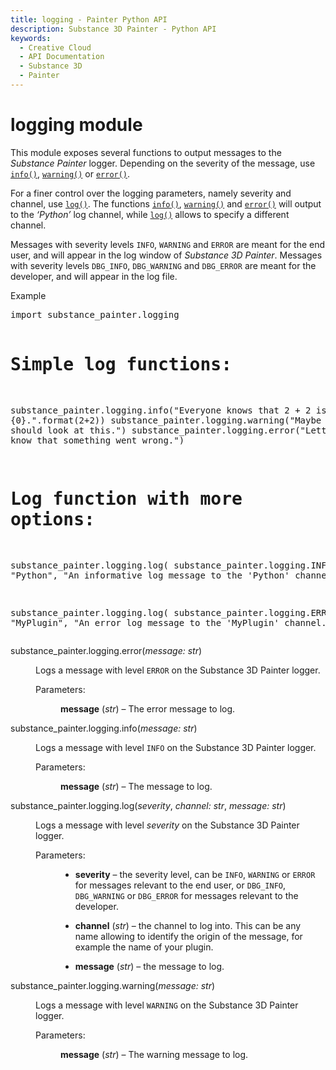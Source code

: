 ```yaml
---
title: logging - Painter Python API
description: Substance 3D Painter - Python API
keywords:
  - Creative Cloud
  - API Documentation
  - Substance 3D
  - Painter
---
```







<div class="wy-grid-for-nav">


<div class="wy-nav-content">
<div class="rst-content style-external-links">

<div class="document" itemscope="itemscope" itemtype="http://schema.org/Article" role="main">
<div itemprop="articleBody">

<span id="logging-module"></span><h1>logging module<a class="headerlink" href="#module-substance_painter.logging" title="Link to this heading"> </a></h1>
<p>This module exposes several functions to output messages to the <cite>Substance
Painter</cite> logger. Depending on the severity of the message, use <a class="reference internal" href="#substance_painter.logging.info" title="substance_painter.logging.info"><code class="xref py py-func docutils literal notranslate"><span class="pre">info()</span></code></a>,
<a class="reference internal" href="#substance_painter.logging.warning" title="substance_painter.logging.warning"><code class="xref py py-func docutils literal notranslate"><span class="pre">warning()</span></code></a> or <a class="reference internal" href="#substance_painter.logging.error" title="substance_painter.logging.error"><code class="xref py py-func docutils literal notranslate"><span class="pre">error()</span></code></a>.</p>
<p>For a finer control over the logging parameters, namely severity and channel,
use <a class="reference internal" href="#substance_painter.logging.log" title="substance_painter.logging.log"><code class="xref py py-func docutils literal notranslate"><span class="pre">log()</span></code></a>. The functions <a class="reference internal" href="#substance_painter.logging.info" title="substance_painter.logging.info"><code class="xref py py-func docutils literal notranslate"><span class="pre">info()</span></code></a>, <a class="reference internal" href="#substance_painter.logging.warning" title="substance_painter.logging.warning"><code class="xref py py-func docutils literal notranslate"><span class="pre">warning()</span></code></a> and
<a class="reference internal" href="#substance_painter.logging.error" title="substance_painter.logging.error"><code class="xref py py-func docutils literal notranslate"><span class="pre">error()</span></code></a> will output to the <cite>‘Python’</cite> log channel, while <a class="reference internal" href="#substance_painter.logging.log" title="substance_painter.logging.log"><code class="xref py py-func docutils literal notranslate"><span class="pre">log()</span></code></a>
allows to specify a different channel.</p>
<p>Messages with severity levels <code class="docutils literal notranslate"><span class="pre">INFO</span></code>, <code class="docutils literal notranslate"><span class="pre">WARNING</span></code> and <code class="docutils literal notranslate"><span class="pre">ERROR</span></code> are meant for
the end user, and will appear in the log window of <cite>Substance 3D Painter</cite>. Messages
with severity levels <code class="docutils literal notranslate"><span class="pre">DBG_INFO</span></code>, <code class="docutils literal notranslate"><span class="pre">DBG_WARNING</span></code> and <code class="docutils literal notranslate"><span class="pre">DBG_ERROR</span></code> are meant
for the developer, and will appear in the log file.</p>
<p class="rubric">Example</p>
<div class="highlight-default notranslate"><div class="highlight"><pre>import substance_painter.logging

# Simple log functions:
substance_painter.logging.info("Everyone knows that 2 + 2 is {0}.".format(2+2))
substance_painter.logging.warning("Maybe the user should look at this.")
substance_painter.logging.error("Letting the user know that something went wrong.")

# Log function with more options:
substance_painter.logging.log(
	substance_painter.logging.INFO,
	"Python",
	"An informative log message to the 'Python' channel.")

substance_painter.logging.log(
	substance_painter.logging.ERROR,
	"MyPlugin",
	"An error log message to the 'MyPlugin' channel.")
</pre></div>
</div>
<dl class="py function">
<dt class="sig sig-object py" id="substance_painter.logging.error">
<span class="sig-prename descclassname"><span class="pre">substance_painter.logging.</span></span><span class="sig-name descname"><span class="pre">error</span></span><span class="sig-paren">(</span><em class="sig-param"><span class="n"><span class="pre">message</span></span><span class="p"><span class="pre">:</span></span><span class="w"> </span><span class="n"><span class="pre">str</span></span></em><span class="sig-paren">)</span><a class="headerlink" href="#substance_painter.logging.error" title="Link to this definition"> </a></dt>
<dd><p>Logs a message with level <code class="docutils literal notranslate"><span class="pre">ERROR</span></code> on the Substance 3D Painter logger.</p>
<dl class="field-list simple">
<dt class="field-odd">Parameters<span class="colon">:</span></dt>
<dd class="field-odd"><p><strong>message</strong> (<em>str</em>) – The error message to log.</p>
</dd>
</dl>
</dd></dl>
<dl class="py function">
<dt class="sig sig-object py" id="substance_painter.logging.info">
<span class="sig-prename descclassname"><span class="pre">substance_painter.logging.</span></span><span class="sig-name descname"><span class="pre">info</span></span><span class="sig-paren">(</span><em class="sig-param"><span class="n"><span class="pre">message</span></span><span class="p"><span class="pre">:</span></span><span class="w"> </span><span class="n"><span class="pre">str</span></span></em><span class="sig-paren">)</span><a class="headerlink" href="#substance_painter.logging.info" title="Link to this definition"> </a></dt>
<dd><p>Logs a message with level <code class="docutils literal notranslate"><span class="pre">INFO</span></code> on the Substance 3D Painter logger.</p>
<dl class="field-list simple">
<dt class="field-odd">Parameters<span class="colon">:</span></dt>
<dd class="field-odd"><p><strong>message</strong> (<em>str</em>) – The message to log.</p>
</dd>
</dl>
</dd></dl>
<dl class="py function">
<dt class="sig sig-object py" id="substance_painter.logging.log">
<span class="sig-prename descclassname"><span class="pre">substance_painter.logging.</span></span><span class="sig-name descname"><span class="pre">log</span></span><span class="sig-paren">(</span><em class="sig-param"><span class="n"><span class="pre">severity</span></span></em>, <em class="sig-param"><span class="n"><span class="pre">channel</span></span><span class="p"><span class="pre">:</span></span><span class="w"> </span><span class="n"><span class="pre">str</span></span></em>, <em class="sig-param"><span class="n"><span class="pre">message</span></span><span class="p"><span class="pre">:</span></span><span class="w"> </span><span class="n"><span class="pre">str</span></span></em><span class="sig-paren">)</span><a class="headerlink" href="#substance_painter.logging.log" title="Link to this definition"> </a></dt>
<dd><p>Logs a message with level <cite>severity</cite> on the Substance 3D Painter logger.</p>
<dl class="field-list simple">
<dt class="field-odd">Parameters<span class="colon">:</span></dt>
<dd class="field-odd"><ul class="simple">
<li><p><strong>severity</strong> – the severity level, can be <code class="docutils literal notranslate"><span class="pre">INFO</span></code>, <code class="docutils literal notranslate"><span class="pre">WARNING</span></code> or <code class="docutils literal notranslate"><span class="pre">ERROR</span></code> for
messages relevant to the end user, or <code class="docutils literal notranslate"><span class="pre">DBG_INFO</span></code>, <code class="docutils literal notranslate"><span class="pre">DBG_WARNING</span></code> or
<code class="docutils literal notranslate"><span class="pre">DBG_ERROR</span></code> for messages relevant to the developer.</p></li>
<li><p><strong>channel</strong> (<em>str</em>) – the channel to log into.  This can be any name allowing to
identify the origin of the message, for example the name of
your plugin.</p></li>
<li><p><strong>message</strong> (<em>str</em>) – the message to log.</p></li>
</ul>
</dd>
</dl>
</dd></dl>
<dl class="py function">
<dt class="sig sig-object py" id="substance_painter.logging.warning">
<span class="sig-prename descclassname"><span class="pre">substance_painter.logging.</span></span><span class="sig-name descname"><span class="pre">warning</span></span><span class="sig-paren">(</span><em class="sig-param"><span class="n"><span class="pre">message</span></span><span class="p"><span class="pre">:</span></span><span class="w"> </span><span class="n"><span class="pre">str</span></span></em><span class="sig-paren">)</span><a class="headerlink" href="#substance_painter.logging.warning" title="Link to this definition"> </a></dt>
<dd><p>Logs a message with level <code class="docutils literal notranslate"><span class="pre">WARNING</span></code> on the Substance 3D Painter logger.</p>
<dl class="field-list simple">
<dt class="field-odd">Parameters<span class="colon">:</span></dt>
<dd class="field-odd"><p><strong>message</strong> (<em>str</em>) – The warning message to log.</p>
</dd>
</dl>
</dd></dl>

</div>
</div>

</div>
</div>

</div>



